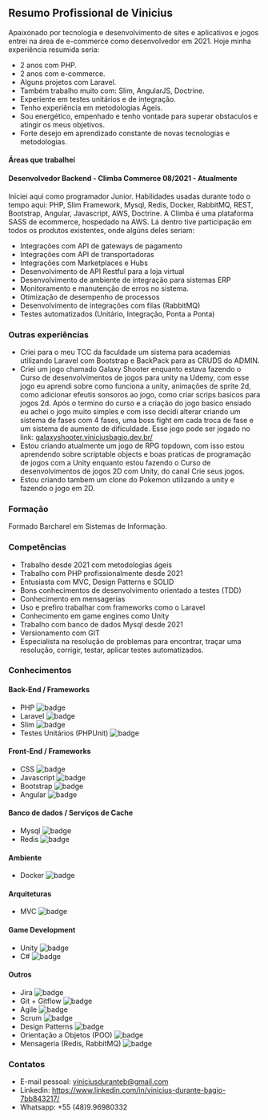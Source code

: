 ## Resumo Profissional de Vinicius
Apaixonado por tecnologia e desenvolvimento de sites e aplicativos e jogos entrei na área de e-commerce como desenvolvedor em 2021. Hoje minha experiência resumida seria:
* 2 anos com PHP.
* 2 anos com e-commerce.
* Alguns projetos com Laravel.
* Também trabalho muito com: Slim, AngularJS, Doctrine. 
* Experiente em testes unitários e de integração.
* Tenho experiência em metodologias Ágeis.
* Sou energético, empenhado e tenho vontade para superar obstaculos e atingir os meus objetivos.
* Forte desejo em aprendizado constante de novas tecnologias e metodologias.

#### Áreas que trabalhei

#### Desenvolvedor Backend - Climba Commerce 08/2021 - Atualmente
Iniciei aqui como programador Junior. Habilidades usadas durante todo o tempo aqui: PHP, Slim Framework, Mysql, Redis, Docker, RabbitMQ, REST, Bootstrap, Angular, Javascript, AWS, Doctrine. A Climba é uma plataforma SASS de ecommerce, hospedado na AWS. Lá dentro tive participação em todos os produtos existentes, onde algúns deles seriam:
* Integrações com API de gateways de pagamento
* Integrações com API de transportadoras
* Integrações com Marketplaces e Hubs
* Desenvolvimento de API Restful para a loja virtual
* Desenvolvimento de ambiente de integração para sistemas ERP
* Monitoramento e manutenção de erros no sistema.
* Otimização de desempenho de processos
* Desenvolvimento de integrações com filas (RabbitMQ)
* Testes automatizados (Unitário, Integração, Ponta a Ponta)

### Outras experiências 
* Criei para o meu TCC da faculdade um sistema para academias utilizando Laravel com Bootstrap e BackPack para as CRUDS do ADMIN.
* Criei um jogo chamado Galaxy Shooter enquanto estava fazendo o Curso de desenvolvimentos de jogos para unity na Udemy, com esse jogo eu aprendi sobre como funciona a unity, animações de sprite 2d, como adicionar efeutis sonsoros ao jogo, como criar scrips basicos para jogos 2d. Após o termino do curso e a criação do jogo basico ensiado eu achei o jogo muito simples e com isso decidi alterar criando um sistema de fases com 4 fases, uma boss fight em cada troca de fase e um sistema de aumento de dificuldade. Esse jogo pode ser jogado no link: [galaxyshooter.viniciusbagio.dev.br/](galaxyshooter.viniciusbagio.dev.br/)
* Estou criando atualmente um jogo de RPG topdown, com isso estou aprendendo sobre scriptable objects e boas praticas de programação de jogos com a Unity enquanto estou fazendo o Curso de desenvolvimentos de jogos 2D com Unity, do canal Crie seus jogos.
* Estou criando tambem um clone do Pokemon utilizando a unity e fazendo o jogo em 2D. 

### Formação
Formado Barcharel em Sistemas de Informação. 

### Competências
* Trabalho desde 2021 com metodologias ágeis
* Trabalho com PHP profissionalmente desde 2021
* Entusiasta com MVC, Design Patterns e SOLID
* Bons conhecimentos de desenvolvimento orientado a testes (TDD)
* Conhecimento em  mensagerias
* Uso e prefiro trabalhar com frameworks como o Laravel
* Conhecimento em game engines como Unity
* Trabalho com banco de dados Mysql desde 2021
* Versionamento com GIT
* Especialista na resolução de problemas para encontrar, traçar uma resolução, corrigir, testar, aplicar testes automatizados.

### Conhecimentos
#### Back-End / Frameworks
* PHP ![badge](https://img.shields.io/badge/Intermediario-desde_2021-blue)
* Laravel ![badge](https://img.shields.io/badge/Basico-desde_2021-yellow)
* Slim ![badge](https://img.shields.io/badge/Basico-desde_2021-yellow)
* Testes Unitários (PHPUnit) ![badge](https://img.shields.io/badge/Intermediario-desde_2021-blue)
  
#### Front-End / Frameworks
* CSS ![badge](https://img.shields.io/badge/Básico-desde_2021-yellow)
* Javascript ![badge](https://img.shields.io/badge/Intermediario-desde_2021-blue)
* Bootstrap ![badge](https://img.shields.io/badge/Intermediario-desde_2021-blue)
* Angular ![badge](https://img.shields.io/badge/Intermediario-desde_2021-blue)

#### Banco de dados / Serviços de Cache
* Mysql ![badge](https://img.shields.io/badge/Intermediario-desde_2021-blue)
* Redis ![badge](https://img.shields.io/badge/Intermediario-desde_2021-blue)

#### Ambiente
* Docker ![badge](https://img.shields.io/badge/Básico-desde_2021-yellow)

#### Arquiteturas
* MVC ![badge](https://img.shields.io/badge/Intermediario-desde_2021-blue)

 #### Game Development
* Unity ![badge](https://img.shields.io/badge/Intermediario-desde_2021-blue)
* C# ![badge](https://img.shields.io/badge/Intermediario-desde_2021-blue)
  
#### Outros
* Jira ![badge](https://img.shields.io/badge/Intermediario-desde_2021-blue)
* Git + Gitflow ![badge](https://img.shields.io/badge/Avançado-desde_2021-blue)
* Agile ![badge](https://img.shields.io/badge/Básico-desde_2021-yellow)
* Scrum ![badge](https://img.shields.io/badge/Básico-desde_2021-yellow)
* Design Patterns ![badge](https://img.shields.io/badge/Intermediario-desde_2021-blue)
* Orientação a Objetos (POO) ![badge](https://img.shields.io/badge/Intermediario-desde_2021-blue)
* Mensageria (Redis, RabbitMQ) ![badge](https://img.shields.io/badge/Intermediario-desde_2021-blue)


### Contatos
* E-mail pessoal: viniciusduranteb@gmail.com
* Linkedin: https://www.linkedin.com/in/vinicius-durante-bagio-7bb843217/
* Whatsapp: +55 (48)9.96980332
